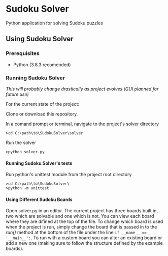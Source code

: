 # Sudoku Solver

Python application for solving Sudoku puzzles

## Using Sudoku Solver

### Prerequisites

- Python (3.8.3 recomended)

### Running Sudoku Solver

*This will probably change drastically as project evolves (GUI planned for future use)*

For the current state of the project:

Clone or download this repository.

In a comand prompt or terminal, navigate to the project's solver directory

```
>cd C:\path\to\SudokuSolver\solver
```

Run the solver

```
>python solver.py
```

#### Running Sudoku Solver's tests

Run python's unittest module from the project root directory

```
>cd C:\path\to\SudokuSolver\
>python -m unittest
```

#### Using Different Sudoku Boards

Open solver.py in an editor. The current project has three boards built in, two which are solvable and one which is not. You can view each board where they are difined at the top of the file. To change which board is used when the project is run, simply change the board that is passed in to the *run()* method at the bottom of the file under the line `if __name__ == '__main__':`. To run with a custom board you can alter an existing board or add a new one (making sure to follow the structure defined by the example boards).
